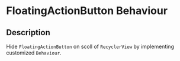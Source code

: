 # FloatingActionButton Behaviour

## Description

Hide `FloatingActionButton` on scoll of `RecyclerView` by implementing customized `Behaviour`.
